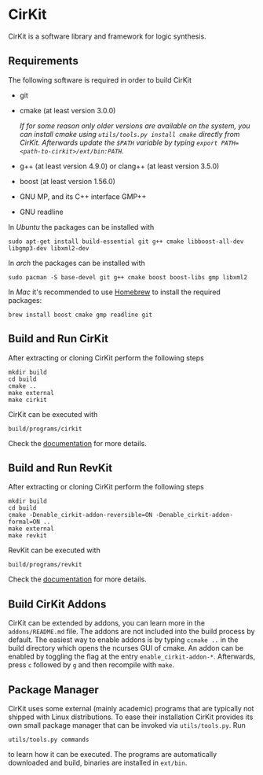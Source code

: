 # CirKit

CirKit is a software library and framework for logic synthesis.

## Requirements

The following software is required in order to build CirKit

* git
* cmake (at least version 3.0.0)
  
  *If for some reason only older versions are available on the system, you can install cmake using `utils/tools.py install cmake` directly from CirKit. Afterwards update the `$PATH` variable by typing `export PATH=<path-to-cirkit>/ext/bin:PATH`.*
* g++ (at least version 4.9.0) or clang++ (at least version 3.5.0)
* boost (at least version 1.56.0)
* GNU MP, and its C++ interface GMP++
* GNU readline

In *Ubuntu* the packages can be installed with

    sudo apt-get install build-essential git g++ cmake libboost-all-dev libgmp3-dev libxml2-dev

In *arch* the packages can be installed with

    sudo pacman -S base-devel git g++ cmake boost boost-libs gmp libxml2
    
In *Mac* it's recommended to use [Homebrew](http://brew.sh/) to install the required packages:

    brew install boost cmake gmp readline git

## Build and Run CirKit

After extracting or cloning CirKit perform the following steps

    mkdir build
    cd build
    cmake ..
    make external
    make cirkit

CirKit can be executed with

    build/programs/cirkit

Check the [documentation](http://msoeken.github.io/cirkit_doc.html) for more details.

## Build and Run RevKit

After extracting or cloning CirKit perform the following steps

    mkdir build
    cd build
    cmake -Denable_cirkit-addon-reversible=ON -Denable_cirkit-addon-formal=ON ..
    make external
    make revkit

RevKit can be executed with

    build/programs/revkit
    
Check the [documentation](http://msoeken.github.io/cirkit_doc.html) for more details.

## Build CirKit Addons

CirKit can be extended by addons, you can learn more in the `addons/README.md`
file.  The addons are not included into the build process by default.  The
easiest way to enable addons is by typing `ccmake ..` in the build directory
which opens the ncurses GUI of cmake.  An addon can be enabled by toggling the
flag at the entry `enable_cirkit-addon-*`.  Afterwards, press `c` followed by
`g` and then recompile with `make`.

## Package Manager

CirKit uses some external (mainly academic) programs that are typically not
shipped with Linux distributions.  To ease their installation CirKit provides
its own small package manager that can be invoked via `utils/tools.py`.  Run

    utils/tools.py commands

to learn how it can be executed.  The programs are automatically downloaded and
build, binaries are installed in `ext/bin`.
